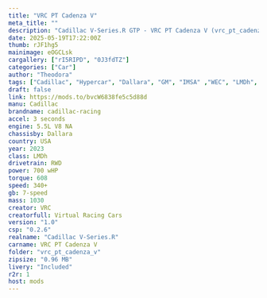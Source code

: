 ```yaml
---
title: "VRC PT Cadenza V"
meta_title: ""
description: "Cadillac V-Series.R GTP - VRC PT Cadenza V (vrc_pt_cadenza_v) by VRC by Assetto Corsa"
date: 2025-05-19T17:22:00Z
thumb: rJF1hg5
mainimage: eOGCLsk
cargallery: ["rI5RIPD", "0J3fdTZ"]
categories: ["Car"]
author: "Theodora"
tags: ["Cadillac", "Hypercar", "Dallara", "GM", "IMSA" ,"WEC", "LMDh", "Le Mans Prototype", "VRC", "USA", "R2R"]
draft: false
link: https://mods.to/bvcW6838fe5c5d88d
manu: Cadillac
brandname: cadillac-racing
accel: 3 seconds
engine: 5.5L V8 NA
chassisby: Dallara
country: USA
year: 2023
class: LMDh
drivetrain: RWD
power: 700 wHP
torque: 608
speed: 340+ 
gb: 7-speed
mass: 1030 
creator: VRC
creatorfull: Virtual Racing Cars
version: "1.0"
csp: "0.2.6"
realname: "Cadillac V-Series.R"
carname: VRC PT Cadenza V
folder: "vrc_pt_cadenza_v"
zipsize: "0.96 MB"
livery: "Included"
r2r: 1
host: mods
---
```

